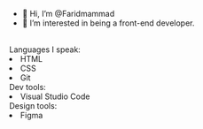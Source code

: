 - 👋 Hi, I’m @Faridmammad
- 👀 I’m interested in being a front-end developer. 


<br>
Languages I speak:
<li>HTML
<li>CSS
<li>Git
<br>
Dev tools:
<li>Visual Studio Code
<br>
Design tools:
<li>Figma



<!---
Faridmammad/Faridmammad is a ✨ special ✨ repository because its `README.md` (this file) appears on your GitHub profile.
You can click the Preview link to take a look at your changes.
--->
